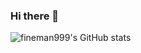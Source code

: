 ### Hi there 👋
![fineman999's GitHub stats](https://github-readme-stats.vercel.app/api?username=fineman999&show_icons=true&theme=radical)
<!--
**fineman999/fineman999** is a ✨ _special_ ✨ repository because its `README.md` (this file) appears on your GitHub profile.

Here are some ideas to get you started:

- 🔭 I’m currently working on ...
- 🌱 I’m currently learning ...
- 👯 I’m looking to collaborate on ...
- 🤔 I’m looking for help with ...
- 💬 Ask me about ...
- 📫 How to reach me: ...
- 😄 Pronouns: ...
- ⚡ Fun fact: ...
-->
<!--START_SECTION:badges-->
<!--END_SECTION:badges-->

